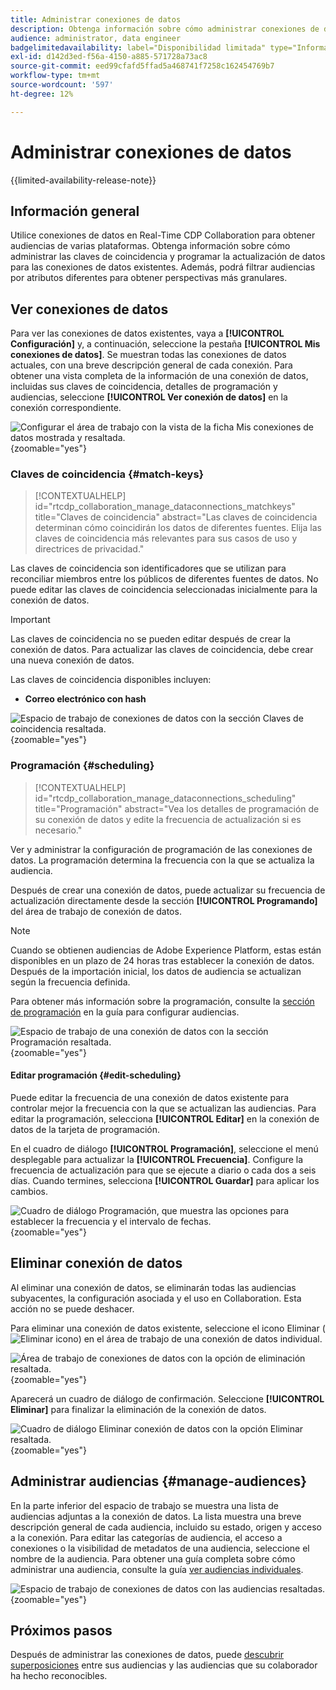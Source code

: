 ```yaml
---
title: Administrar conexiones de datos
description: Obtenga información sobre cómo administrar conexiones de datos, incluidas claves de coincidencia, programación, casos de uso y filtrado de audiencias en Real-Time CDP Collaboration
audience: administrator, data engineer
badgelimitedavailability: label="Disponibilidad limitada" type="Informative" url="https://helpx.adobe.com/es/legal/product-descriptions/real-time-customer-data-platform-collaboration.html newtab=true"
exl-id: d142d3ed-f56a-4150-a885-571728a73ac8
source-git-commit: eed99cfafd5ffad5a468741f7258c162454769b7
workflow-type: tm+mt
source-wordcount: '597'
ht-degree: 12%

---
```


# Administrar conexiones de datos

{{limited-availability-release-note}}

## Información general

Utilice conexiones de datos en Real-Time CDP Collaboration para obtener audiencias de varias plataformas. Obtenga información sobre cómo administrar las claves de coincidencia y programar la actualización de datos para las conexiones de datos existentes. Además, podrá filtrar audiencias por atributos diferentes para obtener perspectivas más granulares.

## Ver conexiones de datos

Para ver las conexiones de datos existentes, vaya a **[!UICONTROL Configuración]** y, a continuación, seleccione la pestaña **[!UICONTROL Mis conexiones de datos]**. Se muestran todas las conexiones de datos actuales, con una breve descripción general de cada conexión. Para obtener una vista completa de la información de una conexión de datos, incluidas sus claves de coincidencia, detalles de programación y audiencias, seleccione **[!UICONTROL Ver conexión de datos]** en la conexión correspondiente.

![Configurar el área de trabajo con la vista de la ficha Mis conexiones de datos mostrada y resaltada.](/help/assets/setup/manage-data-connection/my-data-connections.png){zoomable="yes"}

### Claves de coincidencia {#match-keys}

>[!CONTEXTUALHELP]
>id="rtcdp_collaboration_manage_dataconnections_matchkeys"
>title="Claves de coincidencia"
>abstract="Las claves de coincidencia determinan cómo coincidirán los datos de diferentes fuentes. Elija las claves de coincidencia más relevantes para sus casos de uso y directrices de privacidad."

Las claves de coincidencia son identificadores que se utilizan para reconciliar miembros entre los públicos de diferentes fuentes de datos. No puede editar las claves de coincidencia seleccionadas inicialmente para la conexión de datos.

>[!IMPORTANT]
> 
>Las claves de coincidencia no se pueden editar después de crear la conexión de datos. Para actualizar las claves de coincidencia, debe crear una nueva conexión de datos.

Las claves de coincidencia disponibles incluyen:

- **Correo electrónico con hash**

![Espacio de trabajo de conexiones de datos con la sección Claves de coincidencia resaltada.](/help/assets/setup/manage-data-connection/view-data-connection-match-keys.png){zoomable="yes"}

### Programación {#scheduling}

>[!CONTEXTUALHELP]
>id="rtcdp_collaboration_manage_dataconnections_scheduling"
>title="Programación"
>abstract="Vea los detalles de programación de su conexión de datos y edite la frecuencia de actualización si es necesario."

Ver y administrar la configuración de programación de las conexiones de datos. La programación determina la frecuencia con la que se actualiza la audiencia.

Después de crear una conexión de datos, puede actualizar su frecuencia de actualización directamente desde la sección **[!UICONTROL Programando]** del área de trabajo de conexión de datos.

>[!NOTE]
>
>Cuando se obtienen audiencias de Adobe Experience Platform, estas están disponibles en un plazo de 24 horas tras establecer la conexión de datos. Después de la importación inicial, los datos de audiencia se actualizan según la frecuencia definida.

Para obtener más información sobre la programación, consulte la [sección de programación](/help/guide/setup/onboard-audiences.md#schedule) en la guía para configurar audiencias.

![Espacio de trabajo de una conexión de datos con la sección Programación resaltada.](/help/assets/setup/manage-data-connection/view-data-connection-scheduling.png){zoomable="yes"}

#### Editar programación {#edit-scheduling}

Puede editar la frecuencia de una conexión de datos existente para controlar mejor la frecuencia con la que se actualizan las audiencias. Para editar la programación, selecciona **[!UICONTROL Editar]** en la conexión de datos de la tarjeta de programación.

En el cuadro de diálogo **[!UICONTROL Programación]**, seleccione el menú desplegable para actualizar la **[!UICONTROL Frecuencia]**. Configure la frecuencia de actualización para que se ejecute a diario o cada dos a seis días. Cuando termines, selecciona **[!UICONTROL Guardar]** para aplicar los cambios.

![Cuadro de diálogo Programación, que muestra las opciones para establecer la frecuencia y el intervalo de fechas.](../../assets/setup/manage-data-connection/scheduling-dialog.png){zoomable="yes"}

## Eliminar conexión de datos

Al eliminar una conexión de datos, se eliminarán todas las audiencias subyacentes, la configuración asociada y el uso en Collaboration. Esta acción no se puede deshacer.

Para eliminar una conexión de datos existente, seleccione el icono Eliminar (![Eliminar icono](/help/assets/common/delete.svg)) en el área de trabajo de una conexión de datos individual.

![Área de trabajo de conexiones de datos con la opción de eliminación resaltada.](/help/assets/setup/manage-data-connection/delete-data-connection.png){zoomable="yes"}

Aparecerá un cuadro de diálogo de confirmación. Seleccione **[!UICONTROL Eliminar]** para finalizar la eliminación de la conexión de datos.

![Cuadro de diálogo Eliminar conexión de datos con la opción Eliminar resaltada.](/help/assets/setup/manage-data-connection/delete-data-connection-confirm.png){zoomable="yes"}

## Administrar audiencias {#manage-audiences}

En la parte inferior del espacio de trabajo se muestra una lista de audiencias adjuntas a la conexión de datos. La lista muestra una breve descripción general de cada audiencia, incluido su estado, origen y acceso a la conexión. Para editar las categorías de audiencia, el acceso a conexiones o la visibilidad de metadatos de una audiencia, seleccione el nombre de la audiencia. Para obtener una guía completa sobre cómo administrar una audiencia, consulte la guía [ver audiencias individuales](./onboard-audiences.md#view-individual-audiences).

![Espacio de trabajo de conexiones de datos con las audiencias resaltadas.](/help/assets/setup/manage-data-connection/view-data-connection-manage-audiences.png){zoomable="yes"}

## Próximos pasos

Después de administrar las conexiones de datos, puede [descubrir superposiciones](/help/guide/collaborate/discover.md) entre sus audiencias y las audiencias que su colaborador ha hecho reconocibles.
